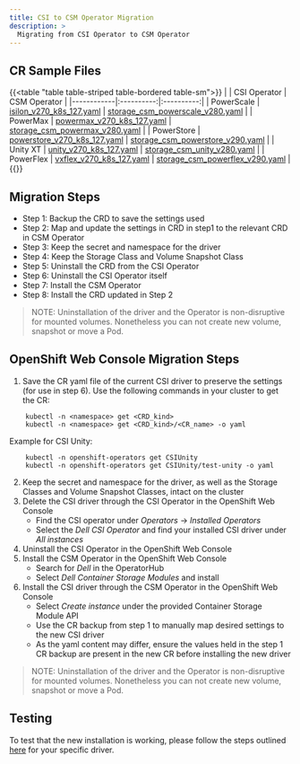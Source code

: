 ```yaml
---
title: CSI to CSM Operator Migration
description: >
  Migrating from CSI Operator to CSM Operator
---
```


## CR Sample Files

{{<table "table table-striped table-bordered table-sm">}}
|            |    CSI Operator     |    CSM Operator     |
|------------|:----------:|:----------:|
| PowerScale |    [isilon_v270_k8s_127.yaml](https://github.com/dell/dell-csi-operator/blob/main/samples/isilon_v270_k8s_127.yaml)    |     [storage_csm_powerscale_v280.yaml](https://github.com/dell/csm-operator/blob/main/samples/storage_csm_powerscale_v280.yaml)       |
| PowerMax   |    [powermax_v270_k8s_127.yaml](https://github.com/dell/dell-csi-operator/blob/main/samples/powermax_v270_k8s_127.yaml)    |     [storage_csm_powermax_v280.yaml](https://github.com/dell/csm-operator/blob/main/samples/storage_csm_powermax_v280.yaml)       |
| PowerStore |    [powerstore_v270_k8s_127.yaml](https://github.com/dell/dell-csi-operator/blob/main/samples/powerstore_v270_k8s_127.yaml)    |     [storage_csm_powerstore_v290.yaml](https://github.com/dell/csm-operator/blob/main/samples/storage_csm_powerstore_v290.yaml)       |
| Unity XT      |    [unity_v270_k8s_127.yaml](https://github.com/dell/dell-csi-operator/blob/main/samples/unity_v270_k8s_127.yaml)    |     [storage_csm_unity_v280.yaml](https://github.com/dell/csm-operator/blob/main/samples/storage_csm_unity_v280.yaml)       |
| PowerFlex  |     [vxflex_v270_k8s_127.yaml](https://github.com/dell/dell-csi-operator/blob/main/samples/vxflex_v270_k8s_127.yaml)       |      [storage_csm_powerflex_v290.yaml](https://github.com/dell/csm-operator/blob/main/samples/storage_csm_powerflex_v290.yaml)      |
{{</table>}}

## Migration Steps

* Step 1: Backup the CRD to save the settings used
* Step 2: Map and update the settings in CRD in step1 to the relevant CRD in CSM Operator
* Step 3: Keep the secret and namespace for the driver
* Step 4: Keep the Storage Class and Volume Snapshot Class
* Step 5: Uninstall the CRD from the CSI Operator
* Step 6: Uninstall the CSI Operator itself
* Step 7: Install the CSM Operator
* Step 8: Install the CRD updated in Step 2
>NOTE: Uninstallation of the driver and the Operator is non-disruptive for mounted volumes. Nonetheless you can not create new volume, snapshot or move a Pod.

## OpenShift Web Console Migration Steps

1. Save the CR yaml file of the current CSI driver to preserve the settings (for use in step 6). Use the following commands in your cluster to get the CR:
  ```
      kubectl -n <namespace> get <CRD_kind>
      kubectl -n <namespace> get <CRD_kind>/<CR_name> -o yaml
  ```
  Example for CSI Unity:
  ```
      kubectl -n openshift-operators get CSIUnity
      kubectl -n openshift-operators get CSIUnity/test-unity -o yaml
  ```
2. Keep the secret and namespace for the driver, as well as the Storage Classes and Volume Snapshot Classes, intact on the cluster
3. Delete the CSI driver through the CSI Operator in the OpenShift Web Console
    - Find the CSI operator under *Operators* -> *Installed Operators*
    - Select the *Dell CSI Operator* and find your installed CSI driver under *All instances*
4. Uninstall the CSI Operator in the OpenShift Web Console
5. Install the CSM Operator in the OpenShift Web Console
    - Search for *Dell* in the OperatorHub
    - Select *Dell Container Storage Modules* and install
6. Install the CSI driver through the CSM Operator in the OpenShift Web Console
    - Select *Create instance* under the provided Container Storage Module API
    - Use the CR backup from step 1 to manually map desired settings to the new CSI driver
    - As the yaml content may differ, ensure the values held in the step 1 CR backup are present in the new CR before installing the new driver
>NOTE: Uninstallation of the driver and the Operator is non-disruptive for mounted volumes. Nonetheless you can not create new volume, snapshot or move a Pod.

## Testing

To test that the new installation is working, please follow the steps outlined [here](../../test) for your specific driver.